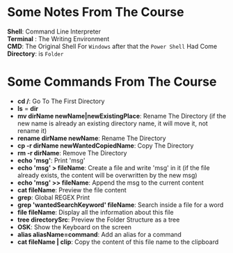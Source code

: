 # Some Notes From The Course

**Shell**: Command Line Interpreter  
**Terminal** : The Writing Environment  
**CMD**: The Original Shell For `Windows` after that the `Power Shell` Had Come 
**Directory**: is `Folder`  

# Some Commands From The Course

- **cd /**: Go To The First Directory
- **ls** = **dir**
- **mv dirName newName|newExistingPlace**: Rename The Directory (if the new name is already an existing directory name, it will move it, not rename it)
- **rename dirName newName**: Rename The Directory
- **cp -r dirName newWantedCopiedName**: Copy The Directory
- **rm -r dirName**: Remove The Directory
- **echo 'msg'**: Print 'msg'
- **echo 'msg' > fileName**: Create a file and write 'msg' in it (if the file already exists, the content will be overwritten by the new msg)
- **echo 'msg' >> fileName**: Append the msg to the current content
- **cat fileName**: Preview the file content
- **grep**: Global REGEX Print
- **grep 'wantedSearchKeyword' fileName**: Search inside a file for a word
- **file fileName**: Display all the information about this file
- **tree directorySrc**: Preview the Folder Structure as a tree
- **OSK**: Show the Keyboard on the screen
- **alias aliasName=command**: Add an alias for a command
- **cat fileName | clip**: Copy the content of this file name to the clipboard
